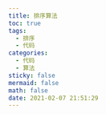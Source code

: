 ```yaml
---
title: 排序算法
toc: true
tags:
  - 排序
  - 代码
categories:
  - 代码
  - 算法
sticky: false
mermaid: false
math: false
date: 2021-02-07 21:51:29
---
```

